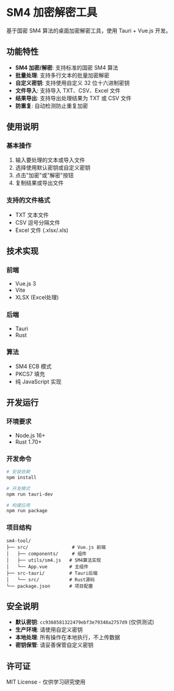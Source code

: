 # SM4 加密解密工具

基于国密 SM4 算法的桌面加密解密工具，使用 Tauri + Vue.js 开发。

## 功能特性

- **SM4 加密/解密**: 支持标准的国密 SM4 算法
- **批量处理**: 支持多行文本的批量加密解密
- **自定义密钥**: 支持使用自定义 32 位十六进制密钥
- **文件导入**: 支持导入 TXT、CSV、Excel 文件
- **结果导出**: 支持导出处理结果为 TXT 或 CSV 文件
- **防重复**: 自动检测防止重复加密

## 使用说明

### 基本操作
1. 输入要处理的文本或导入文件
2. 选择使用默认密钥或自定义密钥
3. 点击"加密"或"解密"按钮
4. 复制结果或导出文件

### 支持的文件格式
- TXT 文本文件
- CSV 逗号分隔文件
- Excel 文件 (.xlsx/.xls)

## 技术实现

### 前端
- Vue.js 3
- Vite
- XLSX (Excel处理)

### 后端
- Tauri
- Rust

### 算法
- SM4 ECB 模式
- PKCS7 填充
- 纯 JavaScript 实现

## 开发运行

### 环境要求
- Node.js 16+  
- Rust 1.70+

### 开发命令
```bash
# 安装依赖
npm install

# 开发模式
npm run tauri-dev

# 构建应用
npm run package
```

### 项目结构
```
sm4-tool/
├── src/                # Vue.js 前端
│   ├── components/     # 组件
│   ├── utils/sm4.js   # SM4算法实现
│   └── App.vue        # 主组件
├── src-tauri/         # Tauri后端
│   └── src/           # Rust源码
└── package.json       # 项目配置
```

## 安全说明

- **默认密钥**: `cc9368581322479ebf3e79348a2757d9` (仅供测试)
- **生产环境**: 请使用自定义密钥
- **本地处理**: 所有操作在本地执行，不上传数据
- **密钥保管**: 请妥善保管自定义密钥

## 许可证

MIT License - 仅供学习研究使用 
